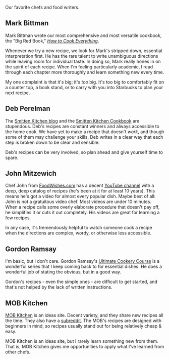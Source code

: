 Our favorite chefs and food writers.

## Mark Bittman

Mark Bittman wrote our most comprehensive and most versatile cookbook, the "Big Red Book," [*How to Cook Everything*](https://www.amazon.com/dp/0764578650).

Whenever we try a new recipe, we look for Mark's stripped down, essential interpretation first. He has the rare talent to write unambiguous directions while leaving room for individual taste. In doing so, Mark really hones in on the spirit of each recipe. When I'm feeling particularly academic, I read through each chapter more thoroughly and learn something new every time.

My one complaint is that it's big; it's *too* big. It's too big to comfortably fit on a counter top, a book stand, or to carry with you into Starbucks to plan your next recipe.


## Deb Perelman

The [Smitten Kitchen blog](https://smittenkitchen.com/) and the [Smitten Kitchen Cookbook](https://amazon.com/dp/030759565X/) are stupendous. Deb's recipes are constant winners and always accessible to the home cook. We have yet to make a recipe that doesn't *work*, and though some of them may challenge your skills, Deb writes in a clear way that each step is broken down to be clear and sensible.

Deb's recipes can be very involved, so plan ahead and give yourself time to spare.


## John Mitzewich

Chef John from [FoodWishes.com](https://foodwishes.blogspot.com) has a decent [YouTube channel](https://www.youtube.com/user/foodwishes) with a deep, deep catalog of recipes (he's been at it for at least 10 years). This means he's got a video for almost every popular dish. Maybe best of all: John is not a gratuitous video chef. Most videos are under 10 minutes. When a recipe calls some overly elaborate procedure that doesn't pay off, he simplifies it or cuts it out completely. His videos are great for learning a few recipes.

In any case, it's tremendously helpful to watch someone cook a recipe when the directions are complex, wordy, or otherwise less accessible.


## Gordon Ramsay

I'm basic, but I don't care. Gordon Ramsay's [Ultimate Cookery Course](https://www.youtube.com/playlist?list=PLTzMGnJjrsSyDJU9XClzZtuJ6GAIsvRk7) is a wonderful series that I keep coming back to for essential dishes. He does a wonderful job of stating the obvious, but in a good way.

Gordon's recipes - even the simple ones - are difficult to get started, and that's not helped by the lack of written instructions.


## MOB Kitchen

[MOB Kitchen](http://www.mobkitchen.co.uk/) is an ideas site. Decent variety, and they share new recipes all the time. They also have a [subreddit](https://www.reddit.com/r/MobKitchen/). The MOB's recipes are designed with beginners in mind, so recipes usually stand out for being relatively cheap & easy.

MOB Kitchen is an ideas site, but I rarely learn something new from them. That is, MOB Kitchen gives me opportunities to apply what I've learned from other chefs.
